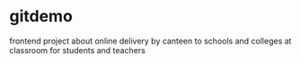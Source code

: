 # gitdemo
frontend project about online delivery by canteen to schools and colleges at classroom for students and teachers
